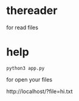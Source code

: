 # thereader
for read files



# help

`python3 app.py`

for open your files

http://localhost/?file=hi.txt
